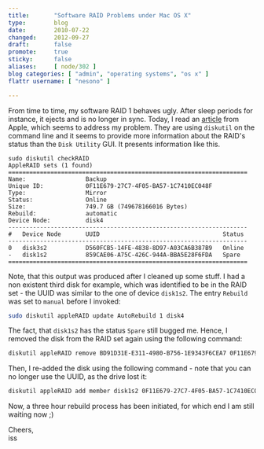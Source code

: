```yaml
---
title:       "Software RAID Problems under Mac OS X"
type:        blog
date:        2010-07-22
changed:     2012-09-27
draft:       false
promote:     true
sticky:      false
aliases:     [ node/302 ]
blog categories: [ "admin", "operating systems", "os x" ]
flattr username: [ "nesono" ]

---
```


<!--more-->
From time to time, my software RAID 1 behaves ugly. After sleep periods for instance, it ejects and is no longer in sync.
Today, I read an [article][1] from Apple, which seems to address my problem.
They are using `diskutil` on the command line and it seems to provide more information about the RAID's status than the `Disk Utility` GUI.
It presents information like this.

~~~~~~~~~~~~~~~~~~~~~~~~~~~~~~~~~~~~~~~~~~~~~~~~~~~~~~~~~~~~~~~~~~~~
sudo diskutil checkRAID
AppleRAID sets (1 found)
====================================================================
Name:                 Backup
Unique ID:            0F11E679-27C7-4F05-BA57-1C7410EC048F
Type:                 Mirror
Status:               Online
Size:                 749.7 GB (749678166016 Bytes)
Rebuild:              automatic
Device Node:          disk4
--------------------------------------------------------------------
#   Device Node       UUID                                   Status
--------------------------------------------------------------------
0   disk3s2           D560FCB5-14FE-4838-8D97-A03CA6B387B9   Online
-   disk1s2           859CAE06-A75C-426C-944A-BBA5E28F6FDA   Spare
====================================================================
~~~~~~~~~~~~~~~~~~~~~~~~~~~~~~~~~~~~~~~~~~~~~~~~~~~~~~~~~~~~~~~~~~~~

Note, that this output was produced after I cleaned up some stuff.
I had a non existent third disk for example, which was identified to be in the RAID set - the UUID was similar to the one of device `disk1s2`.
The entry `Rebuild` was set to `manual` before I invoked:

```bash
sudo diskutil appleRAID update AutoRebuild 1 disk4
```

The fact, that `disk1s2` has the status `Spare` still bugged me.
Hence, I removed the disk from the RAID set again using the following command:

```bash
diskutil appleRAID remove BD91D31E-E311-4980-B756-1E9343F6CEA7 0F11E679-27C7-4F05-BA57-1C7410EC048F
```

Then, I re-added the disk using the following command - note that you can no longer use the UUID, as the drive lost it:

```bash
diskutil appleRAID add member disk1s2 0F11E679-27C7-4F05-BA57-1C7410EC048F
```

Now, a three hour rebuild process has been initiated, for which end I am still waiting now ;)

Cheers,  
iss

[1]: http://support.apple.com/kb/HT3305 "Apple support article"
